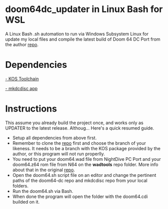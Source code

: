 # doom64dc_updater in Linux Bash for WSL
A Linux Bash .sh automation to run via Windows Subsystem Linux for update my local files and compile the latest build of Doom 64 DC Port from the author [repo](https://github.com/jnmartin84/doom64-dc/).

# Dependencies

[- KOS Toolchain](https://github.com/DarthMotzkus/doom64dc_updater/blob/main/toolchain_setup.md)

[- mkdcdisc app](https://github.com/DarthMotzkus/doom64dc_updater/blob/main/mkdcdisc_setup.md)

# Instructions

This assume you already build the project once, and works only as UPDATER to the latest release. Althoug... Here's a quick resumed guide.

- Setup all dependencies from above first.
- Remember to clone the [repo](https://github.com/jnmartin84/doom64-dc/) first and choose the branch of your likeness. It needs to be a branch with the KOS package provided by the author, or this program will not run properlly.
- You need to put your doom64.wad file from NightDive PC Port and your doom64.z64 rom file from N64 on the __wadtools__ repo folder. More info about that in the original [repo](https://github.com/jnmartin84/doom64-dc/).
- Open the doom64.sh script file on an editor and change the pertinent paths of the doom64-dc repo and mkdcdisc repo from your local folders.
- Run the doom64.sh via Bash.
- When done the program will open the folder with the doom64.cdi builded on it.
